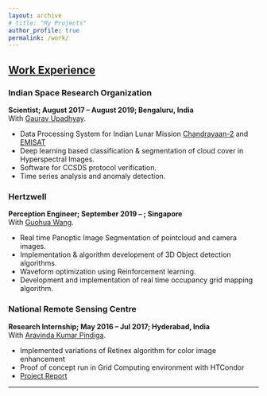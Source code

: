 ```yaml
---
layout: archive
# title: "My Projects"
author_profile: true
permalink: /work/
---
```

## [Work Experience](#work-experience)

### Indian Space Research Organization
**Scientist; August 2017 – August 2019; Bengaluru, India** <br>
With [Gaurav Upadhyay](https://www.linkedin.com/in/gaurav-upadhyay-23625b1b/).
- Data Processing System for Indian Lunar Mission [Chandrayaan-2](https://en.wikipedia.org/wiki/Chandrayaan-2) and [EMISAT](https://en.wikipedia.org/wiki/EMISAT)
- Deep learning based classification & segmentation of cloud cover in Hyperspectral Images.
- Software for CCSDS protocol verification.
- Time series analysis and anomaly detection.

### Hertzwell
**Perception Engineer; September 2019 – ; Singapore** <br>
With [Guohua Wang](https://scholar.google.com/citations?user=RZkOfT4AAAAJ&hl=en&oi=sra).
- Real time Panoptic Image Segmentation of pointcloud and camera images.
- Implementation & algorithm development of 3D Object detection algorithms.
- Waveform optimization using Reinforcement learning.
- Development and implementation of real time occupancy grid mapping algorithm.

### National Remote Sensing Centre
**Research Internship; May 2016 – Jul 2017; Hyderabad, India** <br>
With [Aravinda Kumar Pindiga](https://www.linkedin.com/in/aravinda-kumar-pindiga-028233203/).

- Implemented variations of Retinex algorithm for color image enhancement
- Proof of concept run in Grid Computing environment with HTCondor
- [Project Report](https://drive.google.com/file/d/1wJ20Rf4YIBIM-490isgh9OMDfYY8rSb2/view?usp=sharing)

***